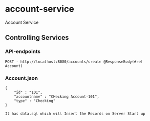 # account-service
Account Service

## Controlling Services
### API-endpoints
```
POST - http://localhost:8080/accounts/create @ResponseBody(#ref Account)
```
### Account.json
```
{
    "id" : "101",
    "accountname" : "CHecking Account-101",
    "type" : "Checking"
}

```
```
It has data.sql which will Insert the Records on Server Start up
```
